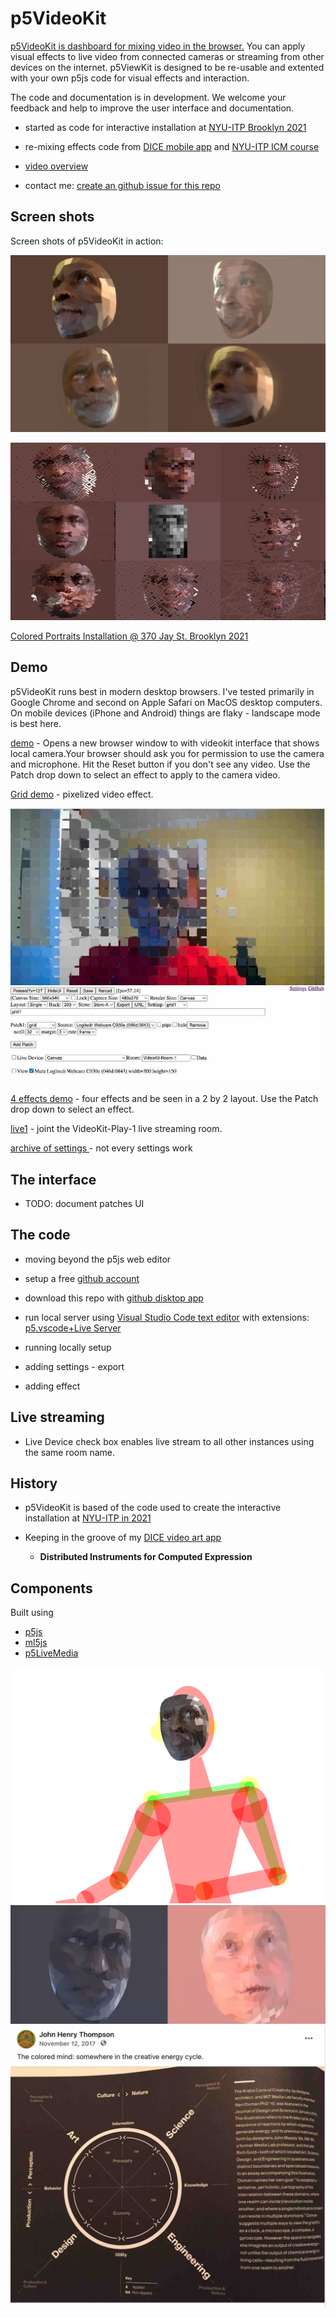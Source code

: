 # p5VideoKit

[p5VideoKit is dashboard for mixing video in the browser.](https://github.com/jht1493/p5VideoKit)
You can apply visual effects
to live video from connected cameras or streaming from other devices on the internet.
p5ViewKit is designed to be re-usable and extented
with your own p5js code for visual effects and interaction.

The code and documentation is in development.
We welcome your feedback and help to improve the user interface and documentation.

- started as code for interactive installation at [NYU-ITP Brooklyn 2021](https://jht1493.github.io/2021-NYU-ITP-Installation)

- re-mixing effects code from
  [DICE mobile app](http://www.johnhenrythompson.com/3-dice) and
  [NYU-ITP ICM course](https://github.com/ITPNYU/ICM-2021-Code)
- [video overview](https://youtu.be/6t9aiVLL9OQ)
- contact me: [create an github issue for this repo](https://github.com/jht1493/p5VideoKit/issues)

## Screen shots

Screen shots of p5VideoKit in action:

![face-tile](docs/media/0-face-tile-1-test_2022-05-03-2.jpg)

![facet](docs/media/0-facet-hd_2021-08-25.jpeg)

[Colored Portraits Installation @ 370 Jay St. Brooklyn 2021](https://jht1493.github.io/2021-NYU-ITP-Installation/colored.html)

## Demo

p5VideoKit runs best in modern desktop browsers. I've tested primarily in Google Chrome and second on Apple Safari on MacOS desktop computers. On mobile devices (iPhone and Android) things are flaky - landscape mode is best here.

[demo](https://jht1493.net/p5VideoKit/demo/) - Opens a new browser window to with videokit interface that shows local camera.Your browser should ask you for permission to use the camera and microphone. Hit the Reset button if you don't see any video. Use the Patch drop down to select an effect to apply to the camera video.

[Grid demo](https://jht1493.net/p5VideoKit/demo/?d=demo/grid1.json) - pixelized video effect.

![grid1](docs/media/grid1.jpg)

[4 effects demo](https://jht1493.net/p5VideoKit/demo/?d=demo/effects4.json) - four effects and be seen in a 2 by 2 layout. Use the Patch drop down to select an effect.

[live1](https://jht1493.net/p5VideoKit/demo/?d=baked/live1.json) - joint the VideoKit-Play-1 live streaming room.

[archive of settings ](https://jht1493.net/p5VideoKit/demo/settings.html) - not every settings work

## The interface

- TODO: document patches UI

## The code

- moving beyond the p5js web editor
- setup a free [github account ](https://github.com/)
- download this repo with [github disktop app](https://desktop.github.com/)
- run local server using
  [Visual Studio Code text editor](https://code.visualstudio.com/)
  with extensions:
  [p5.vscode+Live Server](https://marketplace.visualstudio.com/items?itemName=samplavigne.p5-vscode)

- running locally setup
- adding settings - export
- adding effect

## Live streaming

- Live Device check box enables live stream to all other instances using the same room name.

## History

- p5VideoKit is based of the code used to create the interactive installation at [NYU-ITP in 2021](https://jht1493.github.io/2021-NYU-ITP-Installation/)

- Keeping in the groove of my [DICE video art app](http://www.johnhenrythompson.com/3-dice)

  - **Distributed Instruments for Computed Expression**

## Components

Built using

- [p5js](https://p5js.org)
- [ml5js](https://ml5js.org)
- [p5LiveMedia](https://github.com/vanevery/p5LiveMedia)

![facet](docs/media/1-show-posenet-facemesh_2021-12-12_28.png)
![skin-tones](docs/media/skin-tones-1-bb-jht.jpg)
![creative-energy-2017-11](docs/media/creative-energy-2017-11.jpg)
